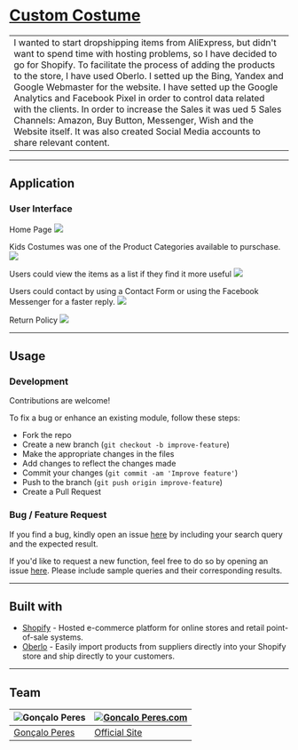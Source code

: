# [Custom Costume](https://github.com/goncaloperes/Project-Shopify-CustomCostume)

<table>
<tr>
<td>
I wanted to start dropshipping items from AliExpress, but didn't want to spend time with hosting problems, so I have decided to go for Shopify.
  To facilitate the process of adding the products to the store, I have used Oberlo.
  I setted up the Bing, Yandex and Google Webmaster for the website.
  I have setted up the Google Analytics and Facebook Pixel in order to control data related with the clients.
  In order to increase the Sales it was ued 5 Sales Channels: Amazon, Buy Button, Messenger, Wish and the Website itself.
  It was also created Social Media accounts to share relevant content.
</td>
</tr>
</table>


---

## Application

### User Interface

Home Page
![](https://github.com/goncaloperes/Project-Shopify-CustomCostume/blob/master/Design/the-custom-costume.myshopify.com_.png)

Kids Costumes was one of the Product Categories available to purschase.
![](https://github.com/goncaloperes/Project-Shopify-CustomCostume/blob/master/Design/the-custom-costume.myshopify.com_collections_kids-costumes.png)

Users could view the items as a list if they find it more useful
![](https://github.com/goncaloperes/Project-Shopify-CustomCostume/blob/master/Design/the-custom-costume.myshopify.com_collections_kids-costumes_view%3Dlist.png)

Users could contact by using a Contact Form or using the Facebook Messenger for a faster reply.
![](https://github.com/goncaloperes/Project-Shopify-CustomCostume/blob/master/Design/the-custom-costume.myshopify.com_pages_contact-us.png)

Return Policy
![](https://github.com/goncaloperes/Project-Shopify-CustomCostume/blob/master/Design/the-custom-costume.myshopify.com_pages_return-policy.png)

---

## Usage

### Development
Contributions are welcome!

To fix a bug or enhance an existing module, follow these steps:

- Fork the repo
- Create a new branch (`git checkout -b improve-feature`)
- Make the appropriate changes in the files
- Add changes to reflect the changes made
- Commit your changes (`git commit -am 'Improve feature'`)
- Push to the branch (`git push origin improve-feature`)
- Create a Pull Request 

### Bug / Feature Request

If you find a bug, kindly open an issue [here](https://github.com/goncaloperes/Project-Shopify-CustomCostume/issues/new) by including your search query and the expected result.

If you'd like to request a new function, feel free to do so by opening an issue [here](https://github.com/goncaloperes/Project-Shopify-CustomCostume/issues/new). Please include sample queries and their corresponding results.

---

## Built with 

- [Shopify](https://www.shopify.com/) - Hosted e-commerce platform for online stores and retail point-of-sale systems.
- [Oberlo](https://www.oberlo.com/) - Easily import products from suppliers directly into your Shopify store and ship directly to your customers.

---

## Team

![Gonçalo Peres](https://media-exp2.licdn.com/mpr/mpr/shrinknp_200_200/AAIA_wDGAAAAAQAAAAAAAAqTAAAAJDBlZTE3MmI0LWNmNjgtNDM3MS1iMzRmLTI0ZGQ1MGRlMWE1Yw.jpg)  | [![Goncalo Peres.com]()](https://goncaloperes.com/)
---|---
[Gonçalo Peres](https://github.com/goncaloperes) |[Official Site](https://goncaloperes.com)
